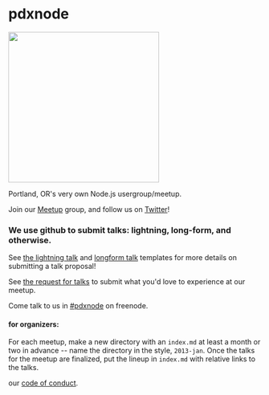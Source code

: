 pdxnode
=======

<img src="https://cdn.rawgit.com/PDXNode/pdxnode/master/logos/pdxnode.svg" height="300" width="300">

Portland, OR's very own Node.js usergroup/meetup.

Join our [Meetup](https://www.meetup.com/pdxnode/) group, and follow us on [Twitter](https://twitter.com/pdxnode)!

### We use github to submit talks: lightning, long-form, and otherwise.

See [the lightning talk](lightning-talk-template.md) and [longform talk](talk-template.md)
templates for more details on submitting a talk proposal!

See [the request for talks](request-for-talk.md) to submit what you'd love to experience at
our meetup.

Come talk to us in [#pdxnode](http://webchat.freenode.net/?channels=pdxnode&uio=d4) on freenode.

#### for organizers:

For each meetup, make a new directory with an `index.md` at least a month or two in advance --
name the directory in the style, `2013-jan`. Once the talks for the meetup are finalized, put
the lineup in `index.md` with relative links to the talks.

our [code of conduct](code-of-conduct.md).



